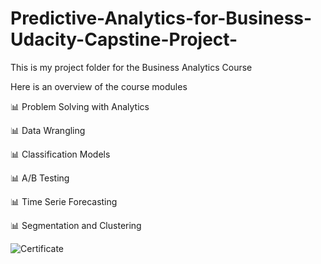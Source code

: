 # Predictive-Analytics-for-Business-Udacity-Capstine-Project-
This is my project folder for the Business Analytics Course

Here is an overview of the course modules 

📊 Problem Solving with Analytics 

📊 Data Wrangling 

📊 Classification Models 

📊 A/B Testing 

📊 Time Serie Forecasting

📊 Segmentation and Clustering 

![Certificate](https://github.com/Tiamiyu1/Predictive-Analytics-for-Business-Udacity-Capstine-Project-/Certificate.png)
